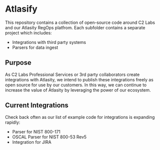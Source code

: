 # Atlasify

This repository contains a collection of open-source code around C2 Labs and our Atlasity RegOps platfrom.  Each subfolder contains a separate project which includes:

- Integrations with third party systems
- Parsers for data ingest

## Purpose

As C2 Labs Professional Services or 3rd party collaborators create integrations with Atlasity, we intend to publish these integrations freely as open source for use by our customers.  In this way, we can continue to increase the value of Atlasity by leveraging the power of our ecosystem.

## Current Integrations

Check back often as our list of example code for integrations is expanding rapidly:

- Parser for NIST 800-171
- OSCAL Parser for NIST 800-53 Rev5
- Integration for JIRA
